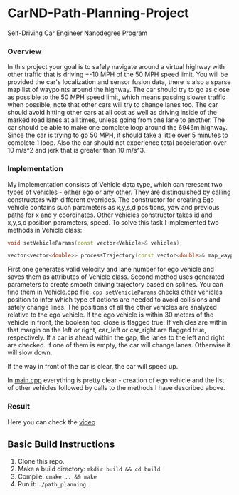 # CarND-Path-Planning-Project
Self-Driving Car Engineer Nanodegree Program
   
### Overview
In this project your goal is to safely navigate around a virtual highway with other traffic that is driving +-10 MPH of the 50 MPH speed limit. You will be provided the car's localization and sensor fusion data, there is also a sparse map list of waypoints around the highway. The car should try to go as close as possible to the 50 MPH speed limit, which means passing slower traffic when possible, note that other cars will try to change lanes too. The car should avoid hitting other cars at all cost as well as driving inside of the marked road lanes at all times, unless going from one lane to another. The car should be able to make one complete loop around the 6946m highway. Since the car is trying to go 50 MPH, it should take a little over 5 minutes to complete 1 loop. Also the car should not experience total acceleration over 10 m/s^2 and jerk that is greater than 10 m/s^3.

### Implementation

My implementation consists of Vehicle data type, which can reresent two types of vehicles - either ego or any other. They are distinquished by calling constructors with different overrides. The constructor for creating Ego vehicle contains such parameters as x,y,s,d positions, yaw and previous paths for x and y coordinates. Other vehicles constructor takes id and x,y,s,d position parameters, speed. To solve this task I implemented two methods in Vehicle class: 
```cpp
void setVehicleParams(const vector<Vehicle>& vehicles);

vector<vector<double>> processTrajectory(const vector<double>& map_waypoints_s, const vector<double>& map_waypoints_x, const vector<double>& map_waypoints_y)
```

First one generates valid velocity and lane number for ego vehicle and saves them as attributes of Vehicle class. Second method uses generated parameters to create smooth driving trajectory based on splines. You can find them in Vehicle.cpp file.
```cpp setVehicleParams```  checks other vehicles position to infer which type of actions are needed to avoid collisions and safely change lines. The positions of all the other vehicles are analyzed relative to the ego vehicle. If the ego vehicle is within 30 meters of the vehicle in front, the boolean too_close is flagged true. If vehicles are within that margin on the left or right, car_left or car_right are flagged true, respectively. If a car is ahead within the gap, the lanes to the left and right are checked. If one of them is empty, the car will change lanes. Otherwise it will slow down.

If the way in front of the car is clear, the car will speed up.

In [main.cpp](./src/main.cpp) everything is pretty clear - creation of ego vehicle and the list of other vehicles followed by calls to the methods I have described above.

### Result

Here you can check the [video]((https://youtu.be/iDKkFrOWz5A))


## Basic Build Instructions

1. Clone this repo.
2. Make a build directory: `mkdir build && cd build`
3. Compile: `cmake .. && make`
4. Run it: `./path_planning`.

